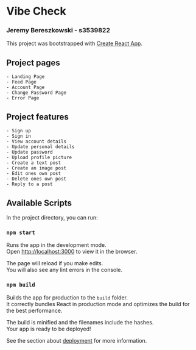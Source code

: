 # Vibe Check
### Jeremy Bereszkowski - s3539822


This project was bootstrapped with [Create React App](https://github.com/facebook/create-react-app).

## Project pages

    - Landing Page
    - Feed Page
    - Account Page
    - Change Password Page
    - Error Page

## Project features 
    - Sign up
    - Sign in
    - View account details
    - Update personal details
    - Update password
    - Upload profile picture
    - Create a text post
    - Create an image post
    - Edit ones own post
    - Delete ones own post
    - Reply to a post

## Available Scripts

In the project directory, you can run:

### `npm start`

Runs the app in the development mode.\
Open [http://localhost:3000](http://localhost:3000) to view it in the browser.

The page will reload if you make edits.\
You will also see any lint errors in the console.

### `npm build`

Builds the app for production to the `build` folder.\
It correctly bundles React in production mode and optimizes the build for the best performance.

The build is minified and the filenames include the hashes.\
Your app is ready to be deployed!

See the section about [deployment](https://facebook.github.io/create-react-app/docs/deployment) for more information.